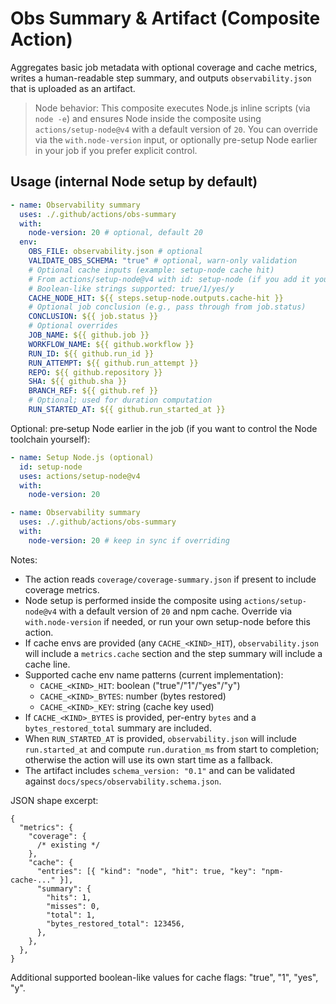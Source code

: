 # Obs Summary & Artifact (Composite Action)

Aggregates basic job metadata with optional coverage and cache metrics, writes a human-readable step summary, and outputs `observability.json` that is uploaded as an artifact.

> Node behavior: This composite executes Node.js inline scripts (via `node -e`) and ensures Node inside the composite using `actions/setup-node@v4` with a default version of `20`. You can override via the `with.node-version` input, or optionally pre-setup Node earlier in your job if you prefer explicit control.

## Usage (internal Node setup by default)

```yaml
- name: Observability summary
  uses: ./.github/actions/obs-summary
  with:
    node-version: 20 # optional, default 20
  env:
    OBS_FILE: observability.json # optional
    VALIDATE_OBS_SCHEMA: "true" # optional, warn-only validation
    # Optional cache inputs (example: setup-node cache hit)
    # From actions/setup-node@v4 with id: setup-node (if you add it yourself)
    # Boolean-like strings supported: true/1/yes/y
    CACHE_NODE_HIT: ${{ steps.setup-node.outputs.cache-hit }}
    # Optional job conclusion (e.g., pass through from job.status)
    CONCLUSION: ${{ job.status }}
    # Optional overrides
    JOB_NAME: ${{ github.job }}
    WORKFLOW_NAME: ${{ github.workflow }}
    RUN_ID: ${{ github.run_id }}
    RUN_ATTEMPT: ${{ github.run_attempt }}
    REPO: ${{ github.repository }}
    SHA: ${{ github.sha }}
    BRANCH_REF: ${{ github.ref }}
    # Optional; used for duration computation
    RUN_STARTED_AT: ${{ github.run_started_at }}
```

Optional: pre‑setup Node earlier in the job (if you want to control the Node toolchain yourself):

```yaml
- name: Setup Node.js (optional)
  id: setup-node
  uses: actions/setup-node@v4
  with:
    node-version: 20

- name: Observability summary
  uses: ./.github/actions/obs-summary
  with:
    node-version: 20 # keep in sync if overriding
```

Notes:

- The action reads `coverage/coverage-summary.json` if present to include coverage metrics.
- Node setup is performed inside the composite using `actions/setup-node@v4` with a default version of `20` and npm cache. Override via `with.node-version` if needed, or run your own setup-node before this action.
- If cache envs are provided (any `CACHE_<KIND>_HIT`), `observability.json` will include a `metrics.cache` section and the step summary will include a cache line.
- Supported cache env name patterns (current implementation):
  - `CACHE_<KIND>_HIT`: boolean ("true"/"1"/"yes"/"y")
  - `CACHE_<KIND>_BYTES`: number (bytes restored)
  - `CACHE_<KIND>_KEY`: string (cache key used)
- If `CACHE_<KIND>_BYTES` is provided, per-entry `bytes` and a `bytes_restored_total` summary are included.
- When `RUN_STARTED_AT` is provided, `observability.json` will include `run.started_at` and compute `run.duration_ms` from start to completion; otherwise the action will use its own start time as a fallback.
- The artifact includes `schema_version: "0.1"` and can be validated against `docs/specs/observability.schema.json`.

JSON shape excerpt:

```jsonc
{
  "metrics": {
    "coverage": {
      /* existing */
    },
    "cache": {
      "entries": [{ "kind": "node", "hit": true, "key": "npm-cache-..." }],
      "summary": {
        "hits": 1,
        "misses": 0,
        "total": 1,
        "bytes_restored_total": 123456,
      },
    },
  },
}
```

Additional supported boolean-like values for cache flags: "true", "1", "yes", "y".
